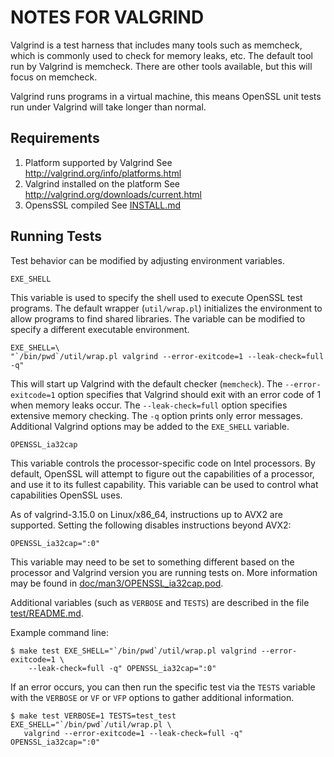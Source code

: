 NOTES FOR VALGRIND
==================

Valgrind is a test harness that includes many tools such as memcheck,
which is commonly used to check for memory leaks, etc. The default tool
run by Valgrind is memcheck. There are other tools available, but this
will focus on memcheck.

Valgrind runs programs in a virtual machine, this means OpenSSL unit
tests run under Valgrind will take longer than normal.

Requirements
------------

1. Platform supported by Valgrind
   See <http://valgrind.org/info/platforms.html>
2. Valgrind installed on the platform
   See <http://valgrind.org/downloads/current.html>
3. OpensSSL compiled
   See [INSTALL.md](INSTALL.md)

Running Tests
-------------

Test behavior can be modified by adjusting environment variables.

`EXE_SHELL`

This variable is used to specify the shell used to execute OpenSSL test
programs. The default wrapper (`util/wrap.pl`) initializes the environment
to allow programs to find shared libraries. The variable can be modified
to specify a different executable environment.

    EXE_SHELL=\
    "`/bin/pwd`/util/wrap.pl valgrind --error-exitcode=1 --leak-check=full -q"

This will start up Valgrind with the default checker (`memcheck`).
The `--error-exitcode=1` option specifies that Valgrind should exit with an
error code of 1 when memory leaks occur.
The `--leak-check=full` option specifies extensive memory checking.
The `-q` option prints only error messages.
Additional Valgrind options may be added to the `EXE_SHELL` variable.

`OPENSSL_ia32cap`

This variable controls the processor-specific code on Intel processors.
By default, OpenSSL will attempt to figure out the capabilities of a
processor, and use it to its fullest capability. This variable can be
used to control what capabilities OpenSSL uses.

As of valgrind-3.15.0 on Linux/x86_64, instructions up to AVX2 are
supported. Setting the following disables instructions beyond AVX2:

`OPENSSL_ia32cap=":0"`

This variable may need to be set to something different based on the
processor and Valgrind version you are running tests on. More information
may be found in [doc/man3/OPENSSL_ia32cap.pod](doc/man3/OPENSSL_ia32cap.pod).

Additional variables (such as `VERBOSE` and `TESTS`) are described in the
file [test/README.md](test/README.md).

Example command line:

    $ make test EXE_SHELL="`/bin/pwd`/util/wrap.pl valgrind --error-exitcode=1 \
        --leak-check=full -q" OPENSSL_ia32cap=":0"

If an error occurs, you can then run the specific test via the `TESTS` variable
with the `VERBOSE` or `VF` or `VFP` options to gather additional information.

    $ make test VERBOSE=1 TESTS=test_test EXE_SHELL="`/bin/pwd`/util/wrap.pl \
       valgrind --error-exitcode=1 --leak-check=full -q" OPENSSL_ia32cap=":0"
